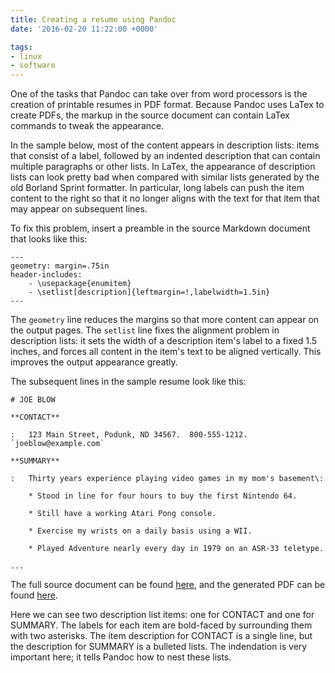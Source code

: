 ```yaml
---
title: Creating a resume using Pandoc
date: '2016-02-20 11:22:00 +0000'

tags:
- linux
- software
---
```


One of the tasks that Pandoc can take over from word processors is the creation
of printable resumes in PDF format.  Because Pandoc uses LaTex to create PDFs, the markup in the
source document can contain LaTex commands to tweak the appearance.<!--more-->

In the sample below, most of the content appears in description lists: items that consist
of a label, followed by an indented description that can contain multiple paragraphs or
other lists.  In LaTex, the appearance of description lists can look pretty bad when
compared with similar lists generated by the old Borland Sprint formatter.  In particular,
long labels can push the item content to the right so that it no longer aligns
with the text for that item that may appear on subsequent lines.

To fix this problem, insert a preamble in the source Markdown document that
looks like this:

```
---
geometry: margin=.75in
header-includes:
    - \usepackage{enumitem}
    - \setlist[description]{leftmargin=!,labelwidth=1.5in}
---
```

The `geometry` line reduces the margins so that more content can appear on the output pages.
The `setlist` line fixes the alignment problem in description lists: it sets
the width of a description item's label to a fixed 1.5 inches, and forces all content in the item's
text to be aligned vertically.  This improves the output appearance greatly.

The subsequent lines in the sample resume look like this:

```
# JOE BLOW

**CONTACT**

:   123 Main Street, Podunk, ND 34567.  800-555-1212. `joeblow@example.com`

**SUMMARY**

:   Thirty years experience playing video games in my mom's basement\:

    * Stood in line for four hours to buy the first Nintendo 64.

    * Still have a working Atari Pong console.

    * Exercise my wrists on a daily basis using a WII.

    * Played Adventure nearly every day in 1979 on an ASR-33 teletype.

...
```

The full source document can be found [here](../../../sample-resume.md), and the generated
PDF can be found [here](../../../sample-resume.pdf).

Here we can see two description list items: one for CONTACT and one for SUMMARY.
The labels for each item are bold-faced by surrounding them with two asterisks.
The item description for CONTACT is a single line, but the description for
SUMMARY is a bulleted lists.  The indendation is very important here; it tells
Pandoc how to nest these lists.
